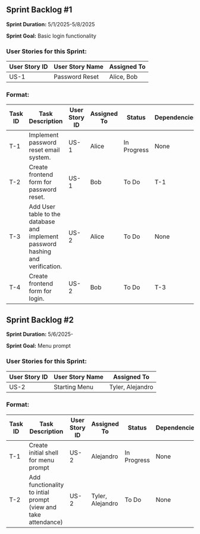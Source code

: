 ## Sprint Backlog #1 

**Sprint Duration:** 5/1/2025-5/8/2025

**Sprint Goal:** Basic login functionality

### User Stories for this Sprint:
| User Story ID  | User Story Name | Assigned To |
|----------------|-----------------|-------------|
| US-1           | Password Reset  |  Alice, Bob |

### Format:
| Task ID | Task Description | User Story ID | Assigned To | Status | Dependencies |
|---------|------------------|---------------|-------------|--------|--------------|
| T-1 | Implement password reset email system. | US-1 | Alice | In Progress | None |
| T-2 | Create frontend form for password reset. | US-1 | Bob | To Do | T-1 |
| T-3 | Add User table to the database and implement password hashing and verification. | US-2 | Alice | To Do | None |
| T-4 | Create frontend form for login. | US-2 | Bob | To Do | T-3 |

## Sprint Backlog #2

**Sprint Duration:** 5/6/2025-

**Sprint Goal:** Menu prompt

### User Stories for this Sprint:
| User Story ID | User Story Name | Assigned To |
|---------------|-----------------|-------------|
| US-2          | Starting Menu   | Tyler, Alejandro |

### Format: 
| Task ID | Task Description | User Story ID | Assigned To | Status | Dependencies |
|---------|------------------|---------------|-------------|--------|--------------|
| T-1 | Create initial shell for menu prompt | US-2 | Alejandro | In Progress | None |
| T-2 | Add functionality to intial prompt (view and take attendance) | US-2 | Tyler, Alejandro | To Do | None |



